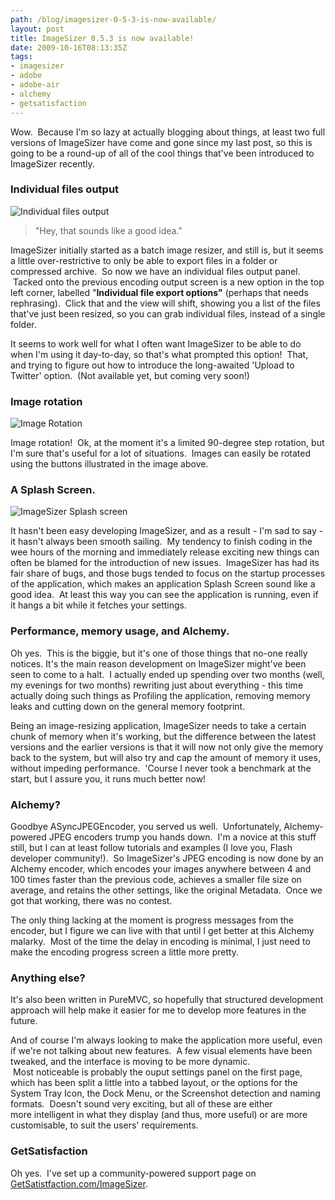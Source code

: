 ```yaml
---
path: /blog/imagesizer-0-5-3-is-now-available/
layout: post
title: ImageSizer 0.5.3 is now available!
date: 2009-10-16T08:13:35Z
tags:
- imagesizer
- adobe
- adobe-air
- alchemy
- getsatisfaction
---
```


Wow.  Because I'm so lazy at actually blogging about things, at least two full versions of ImageSizer have come and gone since my last post, so this is going to be a round-up of all of the cool things that've been introduced to ImageSizer recently.

### Individual files output

![Individual files output](http://uploads.psyked.co.uk/2009/10/new-output-screen.jpg "Individual files output")

> "Hey, that sounds like a good idea."

ImageSizer initially started as a batch image resizer, and still is, but it seems a little over-restrictive to only be able to export files in a folder or compressed archive.  So now we have an individual files output panel.  Tacked onto the previous encoding output screen is a new option in the top left corner, labelled "**Individual file export options"** (perhaps that needs rephrasing).  Click that and the view will shift, showing you a list of the files that've just been resized, so you can grab individual files, instead of a single folder.

It seems to work well for what I often want ImageSizer to be able to do when I'm using it day-to-day, so that's what prompted this option!  That, and trying to figure out how to introduce the long-awaited 'Upload to Twitter' option.  (Not available yet, but coming very soon!)

### Image rotation

![Image Rotation](http://uploads.psyked.co.uk/2009/10/image-rotation.jpg "Image Rotation")

Image rotation!  Ok, at the moment it's a limited 90-degree step rotation, but I'm sure that's useful for a lot of situations.  Images can easily be rotated using the buttons illustrated in the image above.

### A Splash Screen.

![ImageSizer Splash screen](http://uploads.psyked.co.uk/2009/10/imagesizer-splash.jpg "ImageSizer Splash screen")

It hasn't been easy developing ImageSizer, and as a result - I'm sad to say - it hasn't always been smooth sailing.  My tendency to finish coding in the wee hours of the morning and immediately release exciting new things can often be blamed for the introduction of new issues.  ImageSizer has had its fair share of bugs, and those bugs tended to focus on the startup processes of the application, which makes an application Splash Screen sound like a good idea.  At least this way you can see the application is running, even if it hangs a bit while it fetches your settings.

### Performance, memory usage, and Alchemy.

Oh yes.  This is the biggie, but it's one of those things that no-one really notices. It's the main reason development on ImageSizer might've been seen to come to a halt.  I actually ended up spending over two months (well, my evenings for two months) rewriting just about everything - this time actually doing such things as Profiling the application, removing memory leaks and cutting down on the general memory footprint.

Being an image-resizing application, ImageSizer needs to take a certain chunk of memory when it's working, but the difference between the latest versions and the earlier versions is that it will now not only give the memory back to the system, but will also try and cap the amount of memory it uses, without impeding performance.  'Course I never took a benchmark at the start, but I assure you, it runs much better now!

### Alchemy?

Goodbye ASyncJPEGEncoder, you served us well.  Unfortunately, Alchemy-powered JPEG encoders trump you hands down.  I'm a novice at this stuff still, but I can at least follow tutorials and examples (I love you, Flash developer community!).  So ImageSizer's JPEG encoding is now done by an Alchemy encoder, which encodes your images anywhere between 4 and 100 times faster than the previous code, achieves a smaller file size on average, and retains the other settings, like the original Metadata.  Once we got that working, there was no contest.

The only thing lacking at the moment is progress messages from the encoder, but I figure we can live with that until I get better at this Alchemy malarky.  Most of the time the delay in encoding is minimal, I just need to make the encoding progress screen a little more pretty.

### Anything else?

It's also been written in PureMVC, so hopefully that structured development approach will help make it easier for me to develop more features in the future.

And of course I'm always looking to make the application more useful, even if we're not talking about new features.  A few visual elements have been tweaked, and the interface is moving to be more dynamic.  Most noticeable is probably the ouput settings panel on the first page, which has been split a little into a tabbed layout, or the options for the System Tray Icon, the Dock Menu, or the Screenshot detection and naming formats.  Doesn't sound very exciting, but all of these are either more intelligent in what they display (and thus, more useful) or are more customisable, to suit the users' requirements.

### GetSatisfaction

Oh yes.  I've set up a community-powered support page on [GetSatistfaction.com/ImageSizer](http://getsatisfaction.com/imagesizer).
